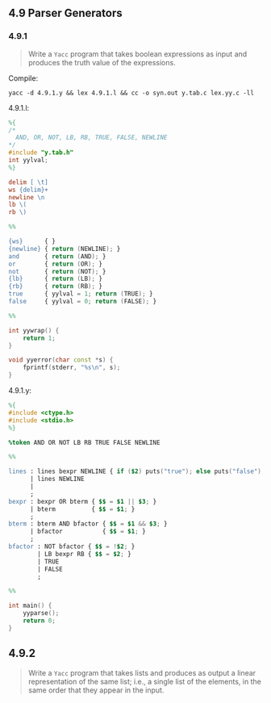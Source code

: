 ## 4.9 Parser Generators

### 4.9.1

> Write a `Yacc` program that takes boolean expressions as input and produces the truth value of the expressions.

Compile:
```
yacc -d 4.9.1.y && lex 4.9.1.l && cc -o syn.out y.tab.c lex.yy.c -ll
```

4.9.1.l:
```lex
%{
/*
  AND, OR, NOT, LB, RB, TRUE, FALSE, NEWLINE
*/
#include "y.tab.h"
int yylval;
%}

delim [ \t]
ws {delim}+
newline \n
lb \(
rb \)

%%

{ws}      { }
{newline} { return (NEWLINE); }
and       { return (AND); }
or        { return (OR); }
not       { return (NOT); }
{lb}      { return (LB); }
{rb}      { return (RB); }
true      { yylval = 1; return (TRUE); }
false     { yylval = 0; return (FALSE); }

%%

int yywrap() {
    return 1;
}

void yyerror(char const *s) {
    fprintf(stderr, "%s\n", s);
}
```

4.9.1.y:
```yacc
%{
#include <ctype.h>
#include <stdio.h>
%}

%token AND OR NOT LB RB TRUE FALSE NEWLINE

%%

lines : lines bexpr NEWLINE { if ($2) puts("true"); else puts("false"); }
      | lines NEWLINE
      |
      ;
bexpr : bexpr OR bterm { $$ = $1 || $3; }
      | bterm          { $$ = $1; }
      ;
bterm : bterm AND bfactor { $$ = $1 && $3; }
      | bfactor           { $$ = $1; }
      ;
bfactor : NOT bfactor { $$ = !$2; }
        | LB bexpr RB { $$ = $2; }
        | TRUE
        | FALSE
        ;

%%

int main() {
    yyparse();
    return 0;
}
```

## 4.9.2

> Write a `Yacc` program that takes lists and produces as output a linear representation of the same list; i.e., a single list of the elements, in the same order that they appear in the input.
